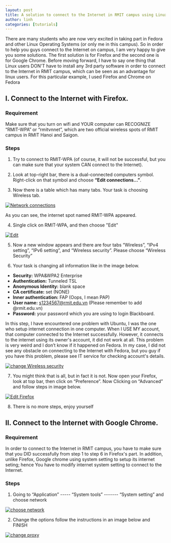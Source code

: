 ```yaml
---
layout: post
title: A solution to connect to the Internet in RMIT campus using Linux
author: linh
categories: [tutorials]
---
```


There are many
students who are now very excited in taking part in Fedora and other
Linux Operating Systems (or only me in this campus). So in order to help
you guys connect to the Internet on campus, I am very happy to give you
some solutions. The first solution is for Firefox and the second one is
for Google Chrome. Before moving forward, I have to say one thing that
Linux users DON'T have to install any 3rd party software in order to
connect to the Internet in RMIT campus, which can be seen as an
advantage for linux users. For this particular example, I used Firefox
and Chrome on Fedora

## I. Connect to the Internet with Firefox.

### Requirement

Make sure that you turn on wifi and YOUR computer can RECOGNIZE
“RMIT-WPA” or “rmitvnnet”, which are two official wireless spots of RMIT
campus in RMIT Hanoi and Saigon.

### Steps

1. Try to connect to RMIT-WPA (of course, it will not be successful,
but you can make sure that your system CAN connect to the Internet).

2. Look at top-right bar, there is a dual-connected computers symbol.
Right-click on that symbol and choose **“Edit connections...”**.

3. Now there is a table which has many tabs. Your task is choosing Wireless
tab.

  [![Network
  connections](http://farm8.staticflickr.com/7281/8718640575_a656df1d74.jpg)](http://www.flickr.com/photos/89174690@N07/8718640575/ "Network connections by LinkBall2012, on Flickr")

  As you can see, the internet spot named RMIT-WPA appeared.

4. Single click on RMIT-WPA, and then choose "Edit"

  [![Edit](http://farm8.staticflickr.com/7326/8719760228_c3c2177b01.jpg)](http://www.flickr.com/photos/89174690@N07/8719760228/ "Edit by LinkBall2012, on Flickr")

5. Now a new window appears and there are four tabs “Wireless”, “IPv4
  setting”, “IPv6 setting”, and “Wireless security”. Please choose
  “Wireless Security”

6. Your task is changing all information like in
the image below.

  - **Security:** WPA&WPA2 Enterprise
  - **Authentication:** Tunneled TSL
  - **Anonymous Identity:** blank space
  - **CA certificate:** set (NONE)
  - **Inner authentication:** FAP (Oops, I mean PAP)
  - **User name:** s1234567@rmit.edu.vn (Please remember to add @rmit.edu.vn)
  - **Password:** your password which you are using to login Blackboard.

  In this step, I
  have encountered one problem with Ubuntu, I was the one who setup
  internet connection in one computer. When I USE MY account, that
  computer connected to the Internet successfully. However, it connects to
  the internet using its owner's account, it did not work at all. This
  problem is very weird and I don’t know if it happened on Fedora. In my
  case, I did not see any obstacle on connecting to the Internet with
  Fedora, but you guy if you have this problem, please see IT service for
  checking account's details.

  [![change Wireless
  security](http://farm8.staticflickr.com/7391/8718641027_b08a5e3e88.jpg)](http://www.flickr.com/photos/89174690@N07/8718641027/ "change Wireless security by LinkBall2012, on Flickr")

7. You might think that is all, but in fact it is not. Now open your
  Firefox, look at top bar, then click on “Preference”. Now Clicking on
  “Advanced” and follow steps in image below.

  [![Edit
  Firefox](http://farm8.staticflickr.com/7425/8718640637_c836227927.jpg)](http://www.flickr.com/photos/89174690@N07/8718640637/ "Edit Firefox by LinkBall2012, on Flickr")

8. There is no more steps, enjoy yourself

## II. Connect to the Internet with Google Chrome.

### Requirement

In order to connect to the Internet in RMIT campus, you have to make
sure that you DID successfully from step 1 to step 6 in Firefox's part.
In addition, unlike Firefox, Google chrome using system setting to setup
its internet seting; hence You have to modify internet system setting to
connect to the Internet.

### Steps

1. Going to “Application” ----- “System tools” ------- “System setting”
  and choose network

  [![choose
  network](http://farm8.staticflickr.com/7295/8718640811_74495c14e5.jpg)](http://www.flickr.com/photos/89174690@N07/8718640811/ "choose network by LinkBall2012, on Flickr")

2. Change the options follow the instructions in an image below and FINISH

  [![change
  proxy](http://farm8.staticflickr.com/7409/8718641131_dd20abeed9.jpg)](http://www.flickr.com/photos/89174690@N07/8718641131/ "change proxy by LinkBall2012, on Flickr")
